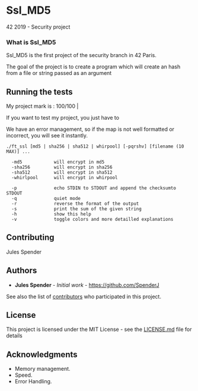 # Ssl_MD5
42 2019 - Security project

### What is Ssl_MD5

Ssl_MD5 is the first project of the security branch in 42 Paris.

The goal of the project is to create a program which will create an hash from a file or string passed as an argument

## Running the tests

My project mark is : 100/100 |

If you want to test my project, you just have to

We have an error management, so if the map is not well formatted or incorrect, you will see it instantly.

```
./ft_ssl [md5 | sha256 | sha512 | whirpool] [-pqrshv] [filename (10 MAX)] ...

  -md5            will encrypt in md5
  -sha256         will encrypt in sha256
  -sha512         will encrypt in sha512
  -whirlpool      will encrypt in whirpool

  -p              echo STDIN to STDOUT and append the checksumto STDOUT
  -q              quiet mode
  -r              reverse the format of the output
  -s              print the sum of the given string
  -h              show this help
  -v              toggle colors and more detailled explanations
```

## Contributing

Jules Spender

## Authors

* **Jules Spender** - *Initial work* - https://github.com/SpenderJ

See also the list of [contributors](https://github.com/your/project/contributors) who participated in this project.

## License

This project is licensed under the MIT License - see the [LICENSE.md](LICENSE.md) file for details

## Acknowledgments

* Memory management.
* Speed.
* Error Handling.
